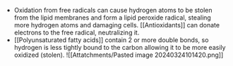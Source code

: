 - Oxidation from free radicals can cause hydrogen atoms to be stolen from the lipid membranes and form a lipid peroxide radical, stealing more hydrogen atoms and damaging cells. [[Antioxidants]] can donate electrons to the free radical, neutralizing it.
- [[Polyunsaturated fatty acids]] contain 2 or more double bonds, so hydrogen is less tightly bound to the carbon allowing it to be more easily oxidized (stolen). 
![[Attatchments/Pasted image 20240324101420.png]]